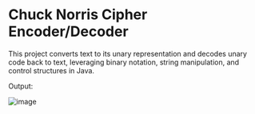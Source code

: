 
# Chuck Norris Cipher Encoder/Decoder

This project converts text to its unary representation and decodes unary code back to text, leveraging binary notation, string manipulation, and control structures in Java.

Output:

![image](https://github.com/pav-thra/Chuck-Norris-Cipher-Encoder/assets/119872202/b7bc1be7-2366-47a3-9cda-9cb5e098e1e7)


